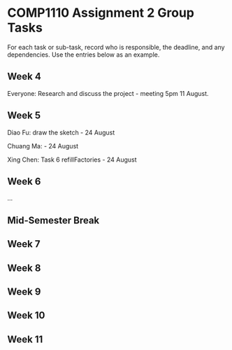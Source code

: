 # COMP1110 Assignment 2 Group Tasks

For each task or sub-task, record who is responsible, the deadline, and any dependencies.
Use the entries below as an example.

## Week 4

Everyone: Research and discuss the project - meeting 5pm 11 August.

## Week 5

Diao Fu: draw the sketch - 24 August

Chuang Ma:  - 24 August

Xing Chen: Task 6 refillFactories - 24 August

## Week 6

...

## Mid-Semester Break

## Week 7

## Week 8

## Week 9

## Week 10

## Week 11
